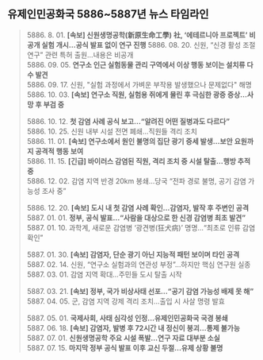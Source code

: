 
## **유제인민공화국 5886~5887년 뉴스 타임라인**

> 5886\. 8\. 01\. **\[속보] 신원생명공학(新原生命工學) 社, ‘에테르니아 프로젝트’ 비공개 실험 개시…공식 발표 없이 연구 진행**
> 5886\. 08\. 20\. 신원, “신경 활성 조절 연구” 관련 특허 출원…내용은 비공개  
> 5886\. 09\. 05\. **연구소 인근 실험동물 관리 구역에서 이상 행동 보이는 설치류 다수 발견**  
> 5886\. 09\. 17\. 신원, "실험 과정에서 가벼운 부작용 발생했으나 문제없다" 해명  
> 5886\. 10\. 03\. **\[속보] 연구소 직원, 실험용 쥐에게 물린 후 극심한 광증 증상…사망 후 부검 중** 
> 
> 5886\. 10\. 12\. **첫 감염 사례 공식 보고…“알려진 어떤 질병과도 다르다”**  
> 5886\. 10\. 25\. 신원 내부 시설 전면 폐쇄…직원들 격리 조치  
> 5886\. 11\. 01\. **\[속보] 연구소에서 원인 불명의 집단 광기 증세 발생…보안 요원까지 공격적 행동 보여**  
> 5886\. 11\. 15\. **\[긴급] 바이러스 감염된 직원, 격리 조치 중 시설 탈출…행방 추적 중**  
> 5886\. 12\. 02\. 감염 지역 반경 20km 봉쇄…당국 “전파 경로 불명, 공기 감염 가능성 조사 중”  
> 
> 5886\. 12\. 20\. **\[속보] 도시 내 첫 감염 사례 확인…감염자, 발작 후 주변인 공격**  
> 5887\. 01\. 01\. **정부, 공식 발표…“사람을 대상으로 한 신경 감염병 최초 발견”**  
> 5887\. 01\. 10\. 과학계, 새로운 감염병 ‘광견병(狂犬病)’ 명명…“최초로 인류 감염 확인”  
> 
> 5887\. 01\. 30\. **\[속보] 감염자, 단순 광기 아닌 지능적 패턴 보이며 타인 공격**  
> 5887\. 02\. 14\. 신원, “연구소 실험과의 연관성 부정”…하지만 핵심 연구원 실종  
> 5887\. 03\. 01\. 감염 지역 확대…주민들 도시 탈출 시작  
> 
> 5887\. 03\. 21\. **\[속보] 정부, 국가 비상사태 선포…“공기 감염 가능성 배제 못 해”**  
> 5887\. 04\. 05\. 군, 감염 지역 강제 격리 조치…출입 시 사살 명령 발효  
> 
> 5887\. 05\. 01\. **국제사회, 사태 심각성 인정…유제인민공화국 국경 봉쇄**  
> 5887\. 06\. 18\. **\[속보] 감염자, 발병 후 72시간 내 정신이 붕괴…통제 불가능**  
> 5887\. 07\. 01\. **신원생명공학 주요 시설 폭발…연구 자료 대부분 소실**  
> 5887\. 07\. 15\. **마지막 정부 공식 발표 이후 교신 두절…유제 상황 불명**
